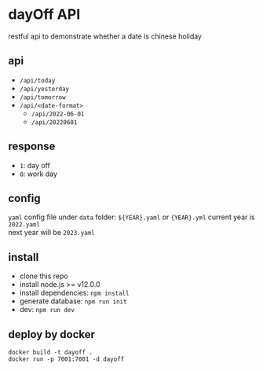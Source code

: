 # dayOff API 
restful api to demonstrate whether a date is chinese holiday

## api
- `/api/today`
- `/api/yesterday`
- `/api/tomorrow`
- `/api/<date-format>`
    - `/api/2022-06-01`
    - `/api/20220601`

## response
- `1`: day off
- `0`: work day

## config
`yaml` config file under `data` folder: `${YEAR}.yaml` or `{YEAR}.yml`
current year is `2022.yaml`  
next year will be `2023.yaml`

## install
- clone this repo
- install node.js >= v12.0.0
- install dependencies: `npm install`
- generate database: `npm run init`
- dev: `npm run dev`

## deploy by docker
```
docker build -t dayoff .
docker run -p 7001:7001 -d dayoff
```

